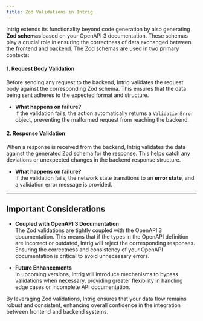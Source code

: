 ```yaml
---
title: Zod Validations in Intrig
---
```


Intrig extends its functionality beyond code generation by also generating **Zod schemas** based on your OpenAPI 3 documentation. These schemas play a crucial role in ensuring the correctness of data exchanged between the frontend and backend. The Zod schemas are used in two primary contexts:

#### 1. Request Body Validation
Before sending any request to the backend, Intrig validates the request body against the corresponding Zod schema. This ensures that the data being sent adheres to the expected format and structure.

- **What happens on failure?**  
  If the validation fails, the action automatically returns a `ValidationError` object, preventing the malformed request from reaching the backend.

#### 2. Response Validation
When a response is received from the backend, Intrig validates the data against the generated Zod schema for the response. This helps catch any deviations or unexpected changes in the backend response structure.

- **What happens on failure?**  
  If the validation fails, the network state transitions to an **error state**, and a validation error message is provided.

---

## Important Considerations

- **Coupled with OpenAPI 3 Documentation**  
  The Zod validations are tightly coupled with the OpenAPI 3 documentation. This means that if the types in the OpenAPI definition are incorrect or outdated, Intrig will reject the corresponding responses. Ensuring the correctness and consistency of your OpenAPI documentation is critical to avoid unnecessary errors.

- **Future Enhancements**  
  In upcoming versions, Intrig will introduce mechanisms to bypass validations when necessary, providing greater flexibility in handling edge cases or incomplete API documentation.

By leveraging Zod validations, Intrig ensures that your data flow remains robust and consistent, enhancing overall confidence in the integration between frontend and backend systems.

